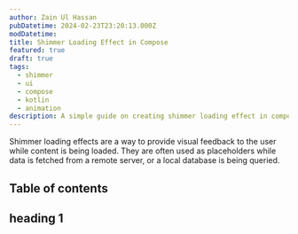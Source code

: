 ```yaml
---
author: Zain Ul Hassan
pubDatetime: 2024-02-23T23:20:13.000Z
modDatetime:
title: Shimmer Loading Effect in Compose
featured: true
draft: true
tags:
  - shimmer
  - ui
  - compose
  - kotlin
  - animation
description: A simple guide on creating shimmer loading effect in compose.
---
```


Shimmer loading effects are a way to provide visual feedback to the user while content is being loaded. They are often used as placeholders while data is fetched from a remote server, or a local database is being queried.

## Table of contents

## heading 1
